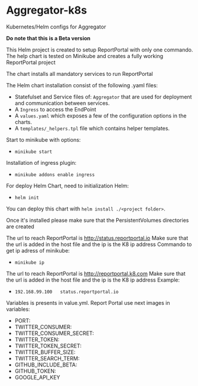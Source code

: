 # Aggregator-k8s
Kubernetes/Helm configs for Aggregator

**Do note that this is a Beta version**


This Helm project is created to setup ReportPortal with only one commando.  
The help chart is tested on Minikube and creates a fully working ReportPortal project

The chart installs all mandatory services to run ReportPortal

The Helm chart installation consist of the following .yaml files:

- Statefulset and Service files of: `Aggregator` that are used for deployment and communication between services.
- A `Ingress` to access the EndPoint
- A `values.yaml` which exposes a few of the configuration options in the
charts.
- A `templates/_helpers.tpl` file which contains helper templates. 

Start to minikube with options:
- `minikube start`

Installation of ingress plugin:
- `minikube addons enable ingress`

For deploy Helm Chart, need to initialization Helm:
- `helm init`

You can deploy this chart with `helm install ./<project folder>`. 

Once it's installed please make sure that the PersistentVolumes directories are created

The url to reach ReportPortal is http://status.reportportal.io
Make sure that the url is added in the host file and the ip is the K8 ip address
Commando to get ip adress of minikube:
- `minikube ip`

The url to reach ReportPortal is http://reportportal.k8.com
Make sure that the url is added in the host file and the ip is the K8 ip address
Example:
- `192.168.99.100	status.reportportal.io`

Variables is presents in value.yml. Report Portal use next images in variables:

- PORT: 
- TWITTER_CONSUMER:
- TWITTER_CONSUMER_SECRET:
- TWITTER_TOKEN:
- TWITTER_TOKEN_SECRET:
- TWITTER_BUFFER_SIZE: 
- TWITTER_SEARCH_TERM: 
- GITHUB_INCLUDE_BETA: 
- GITHUB_TOKEN:
- GOOGLE_API_KEY